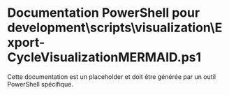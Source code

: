 # Documentation PowerShell pour development\scripts\visualization\Export-CycleVisualizationMERMAID.ps1

Cette documentation est un placeholder et doit être générée par un outil PowerShell spécifique.

